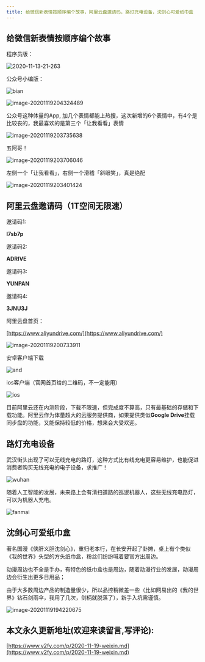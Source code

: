 ```yaml
---
title: 给微信新表情按顺序编个故事，阿里云盘邀请码，路灯充电设备，沈剑心可爱纸巾盒
---
```


## 给微信新表情按顺序编个故事





程序员版：



![2020-11-13-21-263](https://www.v2fy.com/asset/0i/jikemiji/jikemiji-md/2020-11-19-weixin.assets/2020-11-13-21-263.png)

公众号小编版：

![bian](https://www.v2fy.com/asset/0i/jikemiji/jikemiji-md/2020-11-19-weixin.assets/bian.jpeg)

![image-20201119204324489](https://www.v2fy.com/asset/0i/jikemiji/jikemiji-md/2020-11-19-weixin.assets/image-20201119204324489.png)

公众号这种体量的App, 加几个表情都能上热搜，这次新增的6个表情中，有4个是比较丧的，我最喜欢的是第三个「让我看看」表情

![image-20201119203735638](https://www.v2fy.com/asset/0i/jikemiji/jikemiji-md/2020-11-19-weixin.assets/image-20201119203735638.png)

五阿哥！

![image-20201119203706046](https://www.v2fy.com/asset/0i/jikemiji/jikemiji-md/2020-11-19-weixin.assets/image-20201119203706046.png)





左侧一个「让我看看」，右侧一个滑稽「斜眼笑」，真是绝配

![image-20201119203401424](https://www.v2fy.com/asset/0i/jikemiji/jikemiji-md/2020-11-19-weixin.assets/image-20201119203401424.png)



## 阿里云盘邀请码（1T空间无限速）

邀请码1:

**l7sb7p**

邀请码2:

**ADRIVE**

邀请码3:

**YUNPAN**


邀请码4:

**3JNU3J**





阿里云盘首页：

[https://www.aliyundrive.com/](https://www.aliyundrive.com/)

![image-20201119200733911](https://www.v2fy.com/asset/0i/jikemiji/jikemiji-md/2020-11-19-weixin.assets/image-20201119200733911.png)



安卓客户端下载

![and](https://www.v2fy.com/asset/0i/jikemiji/jikemiji-md/2020-11-19-weixin.assets/and.png)

ios客户端（官网首页给的二维码，不一定能用）

![ios](https://www.v2fy.com/asset/0i/jikemiji/jikemiji-md/2020-11-19-weixin.assets/ios.png)





目前阿里云还在内测阶段，下载不限速，但完成度不算高，只有最基础的存储和下载功能。阿里云作为体量超大的云服务提供商，如果提供类似**Google Drive**挂载同步盘的功能，又能保持较低的价格，想来会大受欢迎。



## 路灯充电设备



武汉街头出现了可以无线充电的路灯，这种方式比有线充电更容易维护，也能促进消费者购买无线充电的电子设备，求推广！

![wuhan](https://www.v2fy.com/asset/0i/jikemiji/jikemiji-md/2020-11-19-weixin.assets/wuhan.jpeg)

随着人工智能的发展，未来路上会有清扫道路的巡逻机器人，这些无线充电路灯，可以为机器人充电。

![fanmai](https://www.v2fy.com/asset/0i/jikemiji/jikemiji-md/2020-11-19-weixin.assets/fanmai.png)





## 沈剑心可爱纸巾盒



著名国漫《侠肝义胆沈剑心》，重归老本行，在长安开起了卦摊，桌上有个类似《我的世界》头型的方头纸巾盒，粉丝们纷纷喊着要官方出周边。



动漫周边也不全是手办，有特色的纸巾盒也是周边，随着动漫行业的发展，动漫周边会衍生出更多日用品；

由于大多数周边产品的制造量很少，所以品控稍微差一些（比如网易出的《我的世界》钻石剑雨伞，我用了几次，剑柄就脱落了），新手入坑需谨慎。



![image-20201119194220675](https://www.v2fy.com/asset/0i/jikemiji/jikemiji-md/2020-11-19-weixin.assets/image-20201119194220675.png)



## 本文永久更新地址(欢迎来读留言,写评论):

[https://www.v2fy.com/p/2020-11-19-weixin.md](https://www.v2fy.com/p/2020-11-19-weixin.md)
